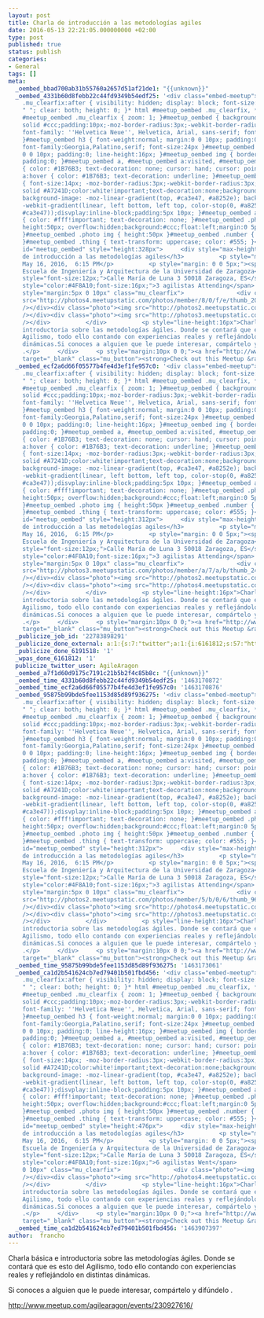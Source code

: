 ```yaml
---
layout: post
title: Charla de introducción a las metodologías agiles
date: 2016-05-13 22:21:05.000000000 +02:00
type: post
published: true
status: publish
categories:
- General
tags: []
meta:
  _oembed_bbad700ab31b55760a2657d51af21de1: "{{unknown}}"
  _oembed_4331b60d8febb22c44fd9349b54edf25: '<div class="embed-meetup"><style type="text/css">#meetup_oembed
    .mu_clearfix:after { visibility: hidden; display: block; font-size: 0; content:
    " "; clear: both; height: 0; }* html #meetup_oembed .mu_clearfix, *:first-child+html
    #meetup_oembed .mu_clearfix { zoom: 1; }#meetup_oembed { background:#eee;border:1px
    solid #ccc;padding:10px;-moz-border-radius:3px;-webkit-border-radius:3px;border-radius:3px;margin:0;
    font-family: ''Helvetica Neue'', Helvetica, Arial, sans-serif; font-size: 12px;
    }#meetup_oembed h3 { font-weight:normal; margin:0 0 10px; padding:0; line-height:26px;
    font-family:Georgia,Palatino,serif; font-size:24px }#meetup_oembed p { margin:
    0 0 10px; padding:0; line-height:16px; }#meetup_oembed img { border:none; margin:0;
    padding:0; }#meetup_oembed a, #meetup_oembed a:visited, #meetup_oembed a:link
    { color: #1B76B3; text-decoration: none; cursor: hand; cursor: pointer; }#meetup_oembed
    a:hover { color: #1B76B3; text-decoration: underline; }#meetup_oembed a.mu_button
    { font-size:14px; -moz-border-radius:3px;-webkit-border-radius:3px;border-radius:3px;border:2px
    solid #A7241D;color:white!important;text-decoration:none;background-color: #CA3E47;
    background-image: -moz-linear-gradient(top, #ca3e47, #a8252e); background-image:
    -webkit-gradient(linear, left bottom, left top, color-stop(0, #a8252e), color-stop(1,
    #ca3e47));disvplay:inline-block;padding:5px 10px; }#meetup_oembed a.mu_button:hover
    { color: #fff!important; text-decoration: none; }#meetup_oembed .photo { width:50px;
    height:50px; overflow:hidden;background:#ccc;float:left;margin:0 5px 0 0;text-align:center;padding:1px;
    }#meetup_oembed .photo img { height:50px }#meetup_oembed .number { font-size:18px;
    }#meetup_oembed .thing { text-transform: uppercase; color: #555; }</style><div
    id="meetup_oembed" style="height:328px">     <div style="max-height:288px;overflow:hidden">          <h3>Charla
    de introducción a las metodologías agiles</h3>          <p style="margin:5px 0;font-size:16px">Monday,
    May 16, 2016,  6:15 PM</p>          <p style="margin: 0 0 5px;"><span style="font-size:14px">
    Escuela de Ingeniería y Arquitectura de la Universidad de Zaragoza</span><br /><span
    style="font-size:12px;">Calle María de Luna 3 50018 Zaragoza, ES</span></p>          <span
    style="color:#4F8A10;font-size:16px;">3 agilistas Attending</span>           <div
    style="margin:5px 0 10px" class="mu_clearfix">               <div class="photo"><img
    src="http://photos4.meetupstatic.com/photos/member/8/0/f/e/thumb_200373022.jpeg"
    /></div><div class="photo"><img src="http://photos2.meetupstatic.com/photos/member/5/b/0/6/thumb_96023302.jpeg"
    /></div><div class="photo"><img src="http://photos3.meetupstatic.com/photos/member/a/7/a/b/thumb_245382923.jpeg"
    /></div>          </div>          <p style="line-height:16px">Charla básica e
    introductoria sobre las metodologías ágiles. Donde se contará que es esto del
    Agilismo, todo ello contando con experiencias reales y reflejándolo en distintas
    dinámicas.Si conoces a alguien que le puede interesar, compártelo y difúndelo
    .</p>     </div>     <p style="margin:10px 0 0;"><a href="http://www.meetup.com/agilearagon/events/230927616/"
    target="_blank" class="mu_button"><strong>Check out this Meetup &rarr;</strong></a></p></div></div>'
  _oembed_ecf2a6d66f05577b4fe4d3ef1fe957c0: '<div class="embed-meetup"><style type="text/css">#meetup_oembed
    .mu_clearfix:after { visibility: hidden; display: block; font-size: 0; content:
    " "; clear: both; height: 0; }* html #meetup_oembed .mu_clearfix, *:first-child+html
    #meetup_oembed .mu_clearfix { zoom: 1; }#meetup_oembed { background:#eee;border:1px
    solid #ccc;padding:10px;-moz-border-radius:3px;-webkit-border-radius:3px;border-radius:3px;margin:0;
    font-family: ''Helvetica Neue'', Helvetica, Arial, sans-serif; font-size: 12px;
    }#meetup_oembed h3 { font-weight:normal; margin:0 0 10px; padding:0; line-height:26px;
    font-family:Georgia,Palatino,serif; font-size:24px }#meetup_oembed p { margin:
    0 0 10px; padding:0; line-height:16px; }#meetup_oembed img { border:none; margin:0;
    padding:0; }#meetup_oembed a, #meetup_oembed a:visited, #meetup_oembed a:link
    { color: #1B76B3; text-decoration: none; cursor: hand; cursor: pointer; }#meetup_oembed
    a:hover { color: #1B76B3; text-decoration: underline; }#meetup_oembed a.mu_button
    { font-size:14px; -moz-border-radius:3px;-webkit-border-radius:3px;border-radius:3px;border:2px
    solid #A7241D;color:white!important;text-decoration:none;background-color: #CA3E47;
    background-image: -moz-linear-gradient(top, #ca3e47, #a8252e); background-image:
    -webkit-gradient(linear, left bottom, left top, color-stop(0, #a8252e), color-stop(1,
    #ca3e47));disvplay:inline-block;padding:5px 10px; }#meetup_oembed a.mu_button:hover
    { color: #fff!important; text-decoration: none; }#meetup_oembed .photo { width:50px;
    height:50px; overflow:hidden;background:#ccc;float:left;margin:0 5px 0 0;text-align:center;padding:1px;
    }#meetup_oembed .photo img { height:50px }#meetup_oembed .number { font-size:18px;
    }#meetup_oembed .thing { text-transform: uppercase; color: #555; }</style><div
    id="meetup_oembed" style="height:312px">     <div style="max-height:272px;overflow:hidden">          <h3>Charla
    de introducción a las metodologías agiles</h3>          <p style="margin:5px 0;font-size:16px">Monday,
    May 16, 2016,  6:15 PM</p>          <p style="margin: 0 0 5px;"><span style="font-size:14px">
    Escuela de Ingeniería y Arquitectura de la Universidad de Zaragoza</span><br /><span
    style="font-size:12px;">Calle María de Luna 3 50018 Zaragoza, ES</span></p>          <span
    style="color:#4F8A10;font-size:16px;">3 agilistas Attending</span>           <div
    style="margin:5px 0 10px" class="mu_clearfix">               <div class="photo"><img
    src="http://photos3.meetupstatic.com/photos/member/a/7/a/b/thumb_245382923.jpeg"
    /></div><div class="photo"><img src="http://photos2.meetupstatic.com/photos/member/5/b/0/6/thumb_96023302.jpeg"
    /></div><div class="photo"><img src="http://photos4.meetupstatic.com/photos/member/8/0/f/e/thumb_200373022.jpeg"
    /></div>          </div>          <p style="line-height:16px">Charla básica e
    introductoria sobre las metodologías ágiles. Donde se contará que es esto del
    Agilismo, todo ello contando con experiencias reales y reflejándolo en distintas
    dinámicas.Si conoces a alguien que le puede interesar, compártelo y difúndelo
    .</p>     </div>     <p style="margin:10px 0 0;"><a href="http://www.meetup.com/agilearagon/events/230927616/"
    target="_blank" class="mu_button"><strong>Check out this Meetup &rarr;</strong></a></p></div></div>'
  _publicize_job_id: '22783898291'
  _publicize_done_external: a:1:{s:7:"twitter";a:1:{i:6161812;s:57:"https://twitter.com/AgileAragon/status/731217743802834946";}}
  _publicize_done_6191518: '1'
  _wpas_done_6161812: '1'
  publicize_twitter_user: AgileAragon
  _oembed_a7f1d60d9175c7191c21b5b2f4c85b8c: "{{unknown}}"
  _oembed_time_4331b60d8febb22c44fd9349b54edf25: '1463170872'
  _oembed_time_ecf2a6d66f05577b4fe4d3ef1fe957c0: '1463170876'
  _oembed_95875b99bde5fee1153d85d89f936275: '<div class="embed-meetup"><style type="text/css">#meetup_oembed
    .mu_clearfix:after { visibility: hidden; display: block; font-size: 0; content:
    " "; clear: both; height: 0; }* html #meetup_oembed .mu_clearfix, *:first-child+html
    #meetup_oembed .mu_clearfix { zoom: 1; }#meetup_oembed { background:#eee;border:1px
    solid #ccc;padding:10px;-moz-border-radius:3px;-webkit-border-radius:3px;border-radius:3px;margin:0;
    font-family: ''Helvetica Neue'', Helvetica, Arial, sans-serif; font-size: 12px;
    }#meetup_oembed h3 { font-weight:normal; margin:0 0 10px; padding:0; line-height:26px;
    font-family:Georgia,Palatino,serif; font-size:24px }#meetup_oembed p { margin:
    0 0 10px; padding:0; line-height:16px; }#meetup_oembed img { border:none; margin:0;
    padding:0; }#meetup_oembed a, #meetup_oembed a:visited, #meetup_oembed a:link
    { color: #1B76B3; text-decoration: none; cursor: hand; cursor: pointer; }#meetup_oembed
    a:hover { color: #1B76B3; text-decoration: underline; }#meetup_oembed a.mu_button
    { font-size:14px; -moz-border-radius:3px;-webkit-border-radius:3px;border-radius:3px;border:2px
    solid #A7241D;color:white!important;text-decoration:none;background-color: #CA3E47;
    background-image: -moz-linear-gradient(top, #ca3e47, #a8252e); background-image:
    -webkit-gradient(linear, left bottom, left top, color-stop(0, #a8252e), color-stop(1,
    #ca3e47));disvplay:inline-block;padding:5px 10px; }#meetup_oembed a.mu_button:hover
    { color: #fff!important; text-decoration: none; }#meetup_oembed .photo { width:50px;
    height:50px; overflow:hidden;background:#ccc;float:left;margin:0 5px 0 0;text-align:center;padding:1px;
    }#meetup_oembed .photo img { height:50px }#meetup_oembed .number { font-size:18px;
    }#meetup_oembed .thing { text-transform: uppercase; color: #555; }</style><div
    id="meetup_oembed" style="height:312px">     <div style="max-height:272px;overflow:hidden">          <h3>Charla
    de introducción a las metodologías agiles</h3>          <p style="margin:5px 0;font-size:16px">Monday,
    May 16, 2016,  6:15 PM</p>          <p style="margin: 0 0 5px;"><span style="font-size:14px">
    Escuela de Ingeniería y Arquitectura de la Universidad de Zaragoza</span><br /><span
    style="font-size:12px;">Calle María de Luna 3 50018 Zaragoza, ES</span></p>          <span
    style="color:#4F8A10;font-size:16px;">3 agilistas Attending</span>           <div
    style="margin:5px 0 10px" class="mu_clearfix">               <div class="photo"><img
    src="http://photos2.meetupstatic.com/photos/member/5/b/0/6/thumb_96023302.jpeg"
    /></div><div class="photo"><img src="http://photos4.meetupstatic.com/photos/member/8/0/f/e/thumb_200373022.jpeg"
    /></div><div class="photo"><img src="http://photos3.meetupstatic.com/photos/member/a/7/a/b/thumb_245382923.jpeg"
    /></div>          </div>          <p style="line-height:16px">Charla básica e
    introductoria sobre las metodologías ágiles. Donde se contará que es esto del
    Agilismo, todo ello contando con experiencias reales y reflejándolo en distintas
    dinámicas.Si conoces a alguien que le puede interesar, compártelo y difúndelo
    .</p>     </div>     <p style="margin:10px 0 0;"><a href="http://www.meetup.com/agilearagon/events/230927616/"
    target="_blank" class="mu_button"><strong>Check out this Meetup &rarr;</strong></a></p></div></div>'
  _oembed_time_95875b99bde5fee1153d85d89f936275: '1463173061'
  _oembed_ca1d2b541624cb7ed79401b501fbd456: '<div class="embed-meetup"><style type="text/css">#meetup_oembed
    .mu_clearfix:after { visibility: hidden; display: block; font-size: 0; content:
    " "; clear: both; height: 0; }* html #meetup_oembed .mu_clearfix, *:first-child+html
    #meetup_oembed .mu_clearfix { zoom: 1; }#meetup_oembed { background:#eee;border:1px
    solid #ccc;padding:10px;-moz-border-radius:3px;-webkit-border-radius:3px;border-radius:3px;margin:0;
    font-family: ''Helvetica Neue'', Helvetica, Arial, sans-serif; font-size: 12px;
    }#meetup_oembed h3 { font-weight:normal; margin:0 0 10px; padding:0; line-height:26px;
    font-family:Georgia,Palatino,serif; font-size:24px }#meetup_oembed p { margin:
    0 0 10px; padding:0; line-height:16px; }#meetup_oembed img { border:none; margin:0;
    padding:0; }#meetup_oembed a, #meetup_oembed a:visited, #meetup_oembed a:link
    { color: #1B76B3; text-decoration: none; cursor: hand; cursor: pointer; }#meetup_oembed
    a:hover { color: #1B76B3; text-decoration: underline; }#meetup_oembed a.mu_button
    { font-size:14px; -moz-border-radius:3px;-webkit-border-radius:3px;border-radius:3px;border:2px
    solid #A7241D;color:white!important;text-decoration:none;background-color: #CA3E47;
    background-image: -moz-linear-gradient(top, #ca3e47, #a8252e); background-image:
    -webkit-gradient(linear, left bottom, left top, color-stop(0, #a8252e), color-stop(1,
    #ca3e47));disvplay:inline-block;padding:5px 10px; }#meetup_oembed a.mu_button:hover
    { color: #fff!important; text-decoration: none; }#meetup_oembed .photo { width:50px;
    height:50px; overflow:hidden;background:#ccc;float:left;margin:0 5px 0 0;text-align:center;padding:1px;
    }#meetup_oembed .photo img { height:50px }#meetup_oembed .number { font-size:18px;
    }#meetup_oembed .thing { text-transform: uppercase; color: #555; }</style><div
    id="meetup_oembed" style="height:476px">     <div style="max-height:436px;overflow:hidden">          <h3>Charla
    de introducción a las metodologías agiles</h3>          <p style="margin:5px 0;font-size:16px">Monday,
    May 16, 2016,  6:15 PM</p>          <p style="margin: 0 0 5px;"><span style="font-size:14px">
    Escuela de Ingeniería y Arquitectura de la Universidad de Zaragoza</span><br /><span
    style="font-size:12px;">Calle María de Luna 3 50018 Zaragoza, ES</span></p>          <span
    style="color:#4F8A10;font-size:16px;">6 agilistas Went</span>           <div style="margin:5px
    0 10px" class="mu_clearfix">               <div class="photo"><img src="http://photos3.meetupstatic.com/photos/member/a/7/a/b/thumb_245382923.jpeg"
    /></div><div class="photo"><img src="http://photos4.meetupstatic.com/photos/member/3/3/8/8/thumb_252133192.jpeg"
    /></div>          </div>          <p style="line-height:16px">Charla básica e
    introductoria sobre las metodologías ágiles. Donde se contará que es esto del
    Agilismo, todo ello contando con experiencias reales y reflejándolo en distintas
    dinámicas.Si conoces a alguien que le puede interesar, compártelo y difúndelo
    .</p>     </div>     <p style="margin:10px 0 0;"><a href="http://www.meetup.com/agilearagon/events/230927616/"
    target="_blank" class="mu_button"><strong>Check out this Meetup &rarr;</strong></a></p></div></div>'
  _oembed_time_ca1d2b541624cb7ed79401b501fbd456: '1463907397'
author:  francho
---
```

Charla básica e introductoria sobre las metodologías ágiles. Donde se
contará que es esto del Agilismo, todo ello contando con experiencias
reales y reflejándolo en distintas dinámicas.

Si conoces a alguien que le puede interesar, compártelo y difúndelo .

http://www.meetup.com/agilearagon/events/230927616/
